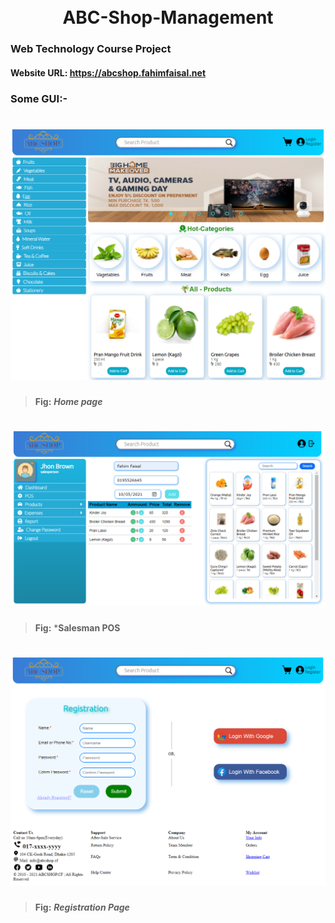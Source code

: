 <h1 align="center">
  <br>
  ABC-Shop-Management
  <br>
</h1>

### Web Technology Course Project
#### Website URL: https://abcshop.fahimfaisal.net
### Some GUI:-
# ![Solid](https://github.com/fahim2204/ABC-Shop-Management/blob/main/Images/gui/ABC-Shop-Home%20Page.png?raw=true)
> **Fig:** ***Home page***
# ![Solid](https://github.com/fahim2204/ABC-Shop-Management/blob/main/Images/gui/ABC-Shop-Salesperson-POS.png?raw=true)
> **Fig:** ***Salesman POS**
# ![Solid](https://github.com/fahim2204/ABC-Shop-Management/blob/main/Images/gui/ABC-Shop-Registration.png?raw=true)
> **Fig:** ***Registration Page***
